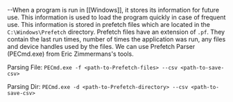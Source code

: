 --When a program is run in [[Windows]], it stores its information for future use. This information is used to load the program quickly in case of frequent use. This information is stored in prefetch files which are located in the `C:\Windows\Prefetch` directory.
Prefetch files have an extension of `.pf`. They contain the last run times, number of times the application was run, any files and device handles used by the files.
We can use Prefetch Parser (PECmd.exe) from Eric Zimmermans's tools.

Parsing File: `PECmd.exe -f <path-to-Prefetch-files> --csv <path-to-save-csv>`

Parsing Dir: `PECmd.exe -d <path-to-Prefetch-directory> --csv <path-to-save-csv>`